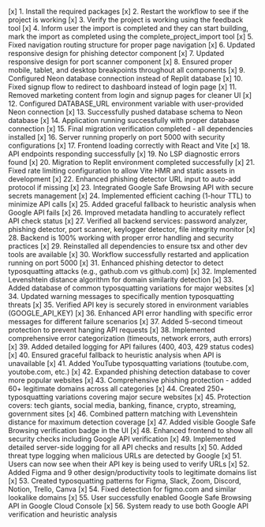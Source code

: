 [x] 1. Install the required packages
[x] 2. Restart the workflow to see if the project is working
[x] 3. Verify the project is working using the feedback tool
[x] 4. Inform user the import is completed and they can start building, mark the import as completed using the complete_project_import tool
[x] 5. Fixed navigation routing structure for proper page navigation
[x] 6. Updated responsive design for phishing detector component
[x] 7. Updated responsive design for port scanner component
[x] 8. Ensured proper mobile, tablet, and desktop breakpoints throughout all components
[x] 9. Configured Neon database connection instead of Replit database
[x] 10. Fixed signup flow to redirect to dashboard instead of login page
[x] 11. Removed marketing content from login and signup pages for cleaner UI
[x] 12. Configured DATABASE_URL environment variable with user-provided Neon connection
[x] 13. Successfully pushed database schema to Neon database
[x] 14. Application running successfully with proper database connection
[x] 15. Final migration verification completed - all dependencies installed
[x] 16. Server running properly on port 5000 with security configurations
[x] 17. Frontend loading correctly with React and Vite
[x] 18. API endpoints responding successfully
[x] 19. No LSP diagnostic errors found
[x] 20. Migration to Replit environment completed successfully
[x] 21. Fixed rate limiting configuration to allow Vite HMR and static assets in development
[x] 22. Enhanced phishing detector URL input to auto-add protocol if missing
[x] 23. Integrated Google Safe Browsing API with secure secrets management
[x] 24. Implemented efficient caching (1-hour TTL) to minimize API calls
[x] 25. Added graceful fallback to heuristic analysis when Google API fails
[x] 26. Improved metadata handling to accurately reflect API check status
[x] 27. Verified all backend services: password analyzer, phishing detector, port scanner, keylogger detector, file integrity monitor
[x] 28. Backend is 100% working with proper error handling and security practices
[x] 29. Reinstalled all dependencies to ensure tsx and other dev tools are available
[x] 30. Workflow successfully restarted and application running on port 5000
[x] 31. Enhanced phishing detector to detect typosquatting attacks (e.g., gathub.com vs github.com)
[x] 32. Implemented Levenshtein distance algorithm for domain similarity detection
[x] 33. Added database of common typosquatting variations for major websites
[x] 34. Updated warning messages to specifically mention typosquatting threats
[x] 35. Verified API key is securely stored in environment variables (GOOGLE_API_KEY)
[x] 36. Enhanced API error handling with specific error messages for different failure scenarios
[x] 37. Added 5-second timeout protection to prevent hanging API requests
[x] 38. Implemented comprehensive error categorization (timeouts, network errors, auth errors)
[x] 39. Added detailed logging for API failures (400, 403, 429 status codes)
[x] 40. Ensured graceful fallback to heuristic analysis when API is unavailable
[x] 41. Added YouTube typosquatting variations (toutube.com, youtobe.com, etc.)
[x] 42. Expanded phishing detection database to cover more popular websites
[x] 43. Comprehensive phishing protection - added 60+ legitimate domains across all categories
[x] 44. Created 250+ typosquatting variations covering major secure websites
[x] 45. Protection covers: tech giants, social media, banking, finance, crypto, streaming, government sites
[x] 46. Combined pattern matching with Levenshtein distance for maximum detection coverage
[x] 47. Added visible Google Safe Browsing verification badge in the UI
[x] 48. Enhanced frontend to show all security checks including Google API verification
[x] 49. Implemented detailed server-side logging for all API checks and results
[x] 50. Added threat type logging when malicious URLs are detected by Google
[x] 51. Users can now see when their API key is being used to verify URLs
[x] 52. Added Figma and 9 other design/productivity tools to legitimate domains list
[x] 53. Created typosquatting patterns for Figma, Slack, Zoom, Discord, Notion, Trello, Canva
[x] 54. Fixed detection for figmo.com and similar lookalike domains
[x] 55. User successfully enabled Google Safe Browsing API in Google Cloud Console
[x] 56. System ready to use both Google API verification and heuristic analysis